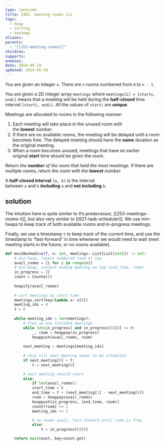 ```yaml
---
type: leetcode
title: 2402. meeting rooms iii
tags:
  - heap
  - sorting
  - hashmap
aliases: 
parents:
  - "[[252-meeting-rooms]]"
children: 
supports: 
enemies: 
date: 2024-05-19
updated: 2024-05-19
---
```


You are given an integer `n`. There are `n` rooms numbered from `0` to `n - 1`.

You are given a 2D integer array `meetings` where `meetings[i] = [starti, endi]` means that a meeting will be held during the **half-closed** time interval `[starti, endi)`. All the values of `starti` are **unique**.

Meetings are allocated to rooms in the following manner:

1. Each meeting will take place in the unused room with the **lowest** number.
2. If there are no available rooms, the meeting will be delayed until a room becomes free. The delayed meeting should have the **same** duration as the original meeting.
3. When a room becomes unused, meetings that have an earlier original **start** time should be given the room.

Return _the **number** of the room that held the most meetings._ If there are multiple rooms, return _the room with the **lowest** number._

A **half-closed interval** `[a, b)` is the interval between `a` and `b` **including** `a` and **not including** `b`.

## solution

The intuition here is quite similar to it’s predecessor, [[253-meetings-rooms-ii]], but also very similar to [[621-task-scheduler]]. We use min-heaps to keep track of both available rooms and in-progress meetings.

Finally, we use a timestamp `t` to keep track of the current time, and use the timestamp to “fast-forward” in time whenever we would need to wait (next meeting starts in the future, or no rooms available).

```python
def mostBooked(self, n: int, meetings: List[List[int]]) -> int:
	# min-heap, lowest numbered room at top
	avail_rooms = [i for i in range(n)]
	# min-heap, soonest ending meeting on top (end_time, room)
	in_progress = []
	count = Counter()
	  
	heapify(avail_rooms)
	  
	# sort meetings by start time
	meetings.sort(key=lambda x: x[0])
	meeting_idx = 0
	t = 0
	  
	while meeting_idx < len(meetings):
		# free up any finished meetings
		while len(in_progress) and in_progress[0][0] <= t:
			_, room = heappop(in_progress)
			heappush(avail_rooms, room)
		  
		next_meeting = meetings[meeting_idx]
		  
		# skip till next meeting needs to be scheduled
		if next_meeting[0] > t:
			t = next_meeting[0]

		# next meeting should start
		else:
			if len(avail_rooms):
			start_time = t
			end_time = t + (next_meeting[1] - next_meeting[0])
			room = heappop(avail_rooms)
			heappush(in_progress, (end_time, room))
			count[room] += 1
			meeting_idx += 1

			# no rooms avail, fast-forward until room is free
			else:
				t = in_progress[0][0]

	return max(count, key=count.get)
```
